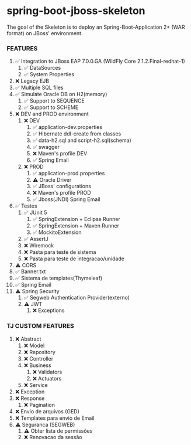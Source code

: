 # spring-boot-jboss-skeleton

The goal of the Skeleton is to deploy an Spring-Boot-Application 2+ (WAR format) on JBoss' environment.

### FEATURES

1. ✅ Integration to JBoss EAP 7.0.0.GA (WildFly Core 2.1.2.Final-redhat-1)
	1. ✅ DataSources
	1. ✅ System Properties
1. ❌ Legacy EJB	
1. ✅ Multiple SQL files
1. ✅ Simulate Oracle DB on H2(memory)
    1. ✅ Support to SEQUENCE
    1. ✅ Support to SCHEME	
1. ❌ DEV and PROD environment
    1. ❌ DEV
		1. ✅ application-dev.properties
		1. ✅ Hibernate ddl-create from classes
		1. ✅ data-h2.sql and script-h2.sql(schema)
		1. ✅ swagger
		1. ❌ Maven's profile DEV
		1. ✅ Spring Email
	1. ❌ PROD
		1. ✅ application-prod.properties
		1. ⚠ Oracle Driver
		1. ✅ JBoss' configurations		
		1. ❌ Maven's profile PROD
		1. ✅ Jboss(JNDI) Spring Email
1. ✅ Testes
	1. ✅ JUnit 5
		1. ✅ SpringExtension + Eclipse Runner
		1. ✅ SpringExtension + Maven Runner
		1. ✅ MockitoExtension
	1. ✅ AssertJ
	1. ❌ Wiremock
	1. ❌ Pasta para teste de sistema
	1. ❌ Pasta para teste de integracao/unidade
1. ⚠ CORS
1. ✅ Banner.txt
1. ✅ Sistema de templates(Thymeleaf)
1. ✅ Spring Email
1. ⚠ Spring Security
	1. ✅ Segweb Authentication Provider(externo)
	1. ⚠ JWT
		1. ❌ Exceptions
		

### TJ CUSTOM FEATURES

1. ❌ Abstract
	1. ❌ Model
	1. ❌ Repository
	1. ❌ Controller
	1. ❌ Business
		1. ❌ Validators
		1. ❌ Actuators
	1. ❌ Service
1. ❌ Exception
1. ❌ Response
	1. ❌ Pagination
1. ❌ Envio de arquivos (GED)
1. ❌ Templates para envio de Email
1. ⚠ Seguranca (SEGWEB)
	1. ⚠ Obter lista de permissões
	1. ❌ Renovacao da sessão
	
